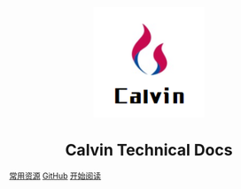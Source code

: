 <p align="center">
<img src = "/statics/images/icon_index.png" width="200" height="200"/>
</p>
<h1 align="center" style="font-weight:bold">Calvin Technical Docs</h1>

[常用资源]()
[GitHub]()
[开始阅读](#目录)




